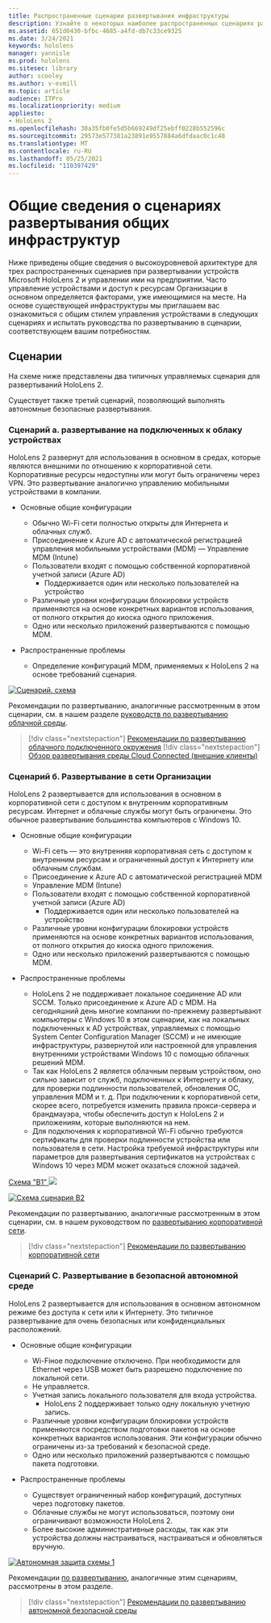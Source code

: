 ```yaml
---
title: Распространенные сценарии развертывания инфраструктуры
description: Узнайте о некоторых наиболее распространенных сценариях развертывания на основе различных развертываний инфраструктуры для смешанной реальности.
ms.assetid: 651d0430-bfbc-4685-a4fd-db7c33ce9325
ms.date: 3/24/2021
keywords: hololens
manager: yannisle
ms.prod: hololens
ms.sitesec: library
author: scooley
ms.author: v-evmill
ms.topic: article
audience: ITPro
ms.localizationpriority: medium
appliesto:
- HoloLens 2
ms.openlocfilehash: 30a35fb0fe5d5b669249df25ebff0228b552596c
ms.sourcegitcommit: 29573e577381a23891e9557884a6dfdaac0c1c48
ms.translationtype: MT
ms.contentlocale: ru-RU
ms.lasthandoff: 05/25/2021
ms.locfileid: "110397429"
---
```

# <a name="common-infrastructure-deployment-scenarios-overview"></a>Общие сведения о сценариях развертывания общих инфраструктур

Ниже приведены общие сведения о высокоуровневой архитектуре для трех распространенных сценариев при развертывании устройств Microsoft HoloLens 2 и управлении ими на предприятии. Часто управление устройствами и доступ к ресурсам Организации в основном определяется факторами, уже имеющимися на месте. На основе существующей инфраструктуры мы приглашаем вас ознакомиться с общим стилем управления устройствами в следующих сценариях и испытать руководства по развертыванию в сценарии, соответствующем вашим потребностям.

## <a name="scenarios"></a>Сценарии

На схеме ниже представлены два типичных управляемых сценария для развертываний HoloLens 2.
 

Существует также третий сценарий, позволяющий выполнять автономные безопасные развертывания.

### <a name="scenario-a-deploy-to-cloud-connected-devices"></a>Сценарий а. развертывание на подключенных к облаку устройствах

HoloLens 2 развернут для использования в основном в средах, которые являются внешними по отношению к корпоративной сети. Корпоративные ресурсы недоступны или могут быть ограничены через VPN. Это развертывание аналогично управлению мобильными устройствами в компании.
 * Основные общие конфигурации
   * Обычно Wi-Fi сети полностью открыты для Интернета и облачных служб.
   * Присоединение к Azure AD с автоматической регистрацией управления мобильными устройствами (MDM) — Управление MDM (Intune)
   * Пользователи входят с помощью собственной корпоративной учетной записи (Azure AD)
     * Поддерживается один или несколько пользователей на устройство
   * Различные уровни конфигурации блокировки устройств применяются на основе конкретных вариантов использования, от полного открытия до киоска одного приложения.
   * Одно или несколько приложений развертываются с помощью MDM.



* Распространенные проблемы
   * Определение конфигураций MDM, применяемых к HoloLens 2 на основе требований сценария.

[![Сценарий. схема ](images/deployment-guides-revised-scenario-a.png)](images/deployment-guides-revised-scenario-a.png#lightbox)

Рекомендации по развертыванию, аналогичные рассмотренным в этом сценарии, см. в нашем разделе [руководств по развертыванию облачной среды](hololens2-cloud-connected-overview.md).

> [!div class="nextstepaction"]
> [Рекомендации по развертыванию облачного подключенного окружения](hololens2-cloud-connected-overview.md)
> [!div class="nextstepaction"]
> [Обзор развертывания среды Cloud Connected (внешние клиенты)](hololens2-deployment-guide.md)

### <a name="scenario-b-deploy-inside-your-organizations-network"></a>Сценарий б. Развертывание в сети Организации

HoloLens 2 развертывается для использования в основном в корпоративной сети с доступом к внутренним корпоративным ресурсам. Интернет и облачные службы могут быть ограничены. Это обычное развертывание большинства компьютеров с Windows 10.

 * Основные общие конфигурации
   * Wi-Fi сеть — это внутренняя корпоративная сеть с доступом к внутренним ресурсам и ограниченный доступ к Интернету или облачным службам.
   * Присоединение к Azure AD с автоматической регистрацией MDM
   * Управление MDM (Intune)
   * Пользователи входят с помощью собственной корпоративной учетной записи (Azure AD)
     * Поддерживается один или несколько пользователей на устройство
   * Различные уровни конфигурации блокировки устройств применяются на основе конкретных вариантов использования, от полного открытия до киоска одного приложения.
   * Одно или несколько приложений развертываются с помощью MDM.

 * Распространенные проблемы
   * HoloLens 2 не поддерживает локальное соединение AD или SCCM. Только присоединение к Azure AD с MDM. На сегодняшний день многие компании по-прежнему развертывают компьютеры с Windows 10 в этом сценарии, как на локальных подключенных к AD устройствах, управляемых с помощью System Center Configuration Manager (SCCM) и не имеющие инфраструктуры, развернутой или настроенной для управления внутренними устройствами Windows 10 с помощью облачных решений MDM.
   * Так как HoloLens 2 является облачным первым устройством, оно сильно зависит от служб, подключенных к Интернету и облаку, для проверки подлинности пользователей, обновления ОС, управления MDM и т. д. При подключении к корпоративной сети, скорее всего, потребуется изменить правила прокси-сервера и брандмауэра, чтобы обеспечить доступ к HoloLens 2 и приложениям, которые выполняются на нем.
   * Для подключения к корпоративной Wi-Fi обычно требуются сертификаты для проверки подлинности устройства или пользователя в сети. Настройка требуемой инфраструктуры или параметров для развертывания сертификатов на устройствах с Windows 10 через MDM может оказаться сложной задачей.

[Схема "B1" ![ ](images/deployment-guides-revised-scenario-b-01-1.png)](images/deployment-guides-revised-scenario-b-01-1.png#lightbox)

[![Схема ](images/deployment-guides-revised-scenario-b-02-1.png) сценария B2](images/deployment-guides-revised-scenario-b-02-1.png#lightbox)

Рекомендации по развертыванию, аналогичные рассмотренным в этом сценарии, см. в нашем руководством по [развертыванию корпоративной сети](hololens2-corp-connected-overview.md).

> [!div class="nextstepaction"]
> [Рекомендации по развертыванию корпоративной сети](hololens2-corp-connected-overview.md)

### <a name="scenario-c-deploy-in-secure-offline-environment"></a>Сценарий C. Развертывание в безопасной автономной среде

HoloLens 2 развертывается для использования в основном автономном режиме без доступа к сети или к Интернету. Это типичное развертывание для очень безопасных или конфиденциальных расположений.
 * Основные общие конфигурации
   * Wi-Fiное подключение отключено. При необходимости для Ethernet через USB может быть разрешено подключение по локальной сети.
   * Не управляется.
   * Учетная запись локального пользователя для входа устройства.
     * HoloLens 2 поддерживает только одну локальную учетную запись.
   * Различные уровни конфигурации блокировки устройств применяются посредством подготовки пакетов на основе конкретных вариантов использования. Эти конфигурации обычно ограничены из-за требований к безопасной среде.
   * Одно или несколько приложений развертываются с помощью пакета подготовки.

 * Распространенные проблемы
   * Существует ограниченный набор конфигураций, доступных через подготовку пакетов.
   * Облачные службы не могут использоваться, поэтому они ограничивают возможности HoloLens 2.
   * Более высокие административные расходы, так как эти устройства должны настраиваться, настраиваться и обновляться вручную.

[![Автономная защита схемы 1 ](images/deployment-guides-revised-scenario-c-01.png)](images/deployment-guides-revised-scenario-c-01.png#lightbox)

Рекомендации [по развертыванию](hololens-common-scenarios-offline-secure.md), аналогичные этим сценариям, рассмотрены в этом разделе.

> [!div class="nextstepaction"]
> [Рекомендации по развертыванию автономной безопасной среды](hololens-common-scenarios-offline-secure.md)
